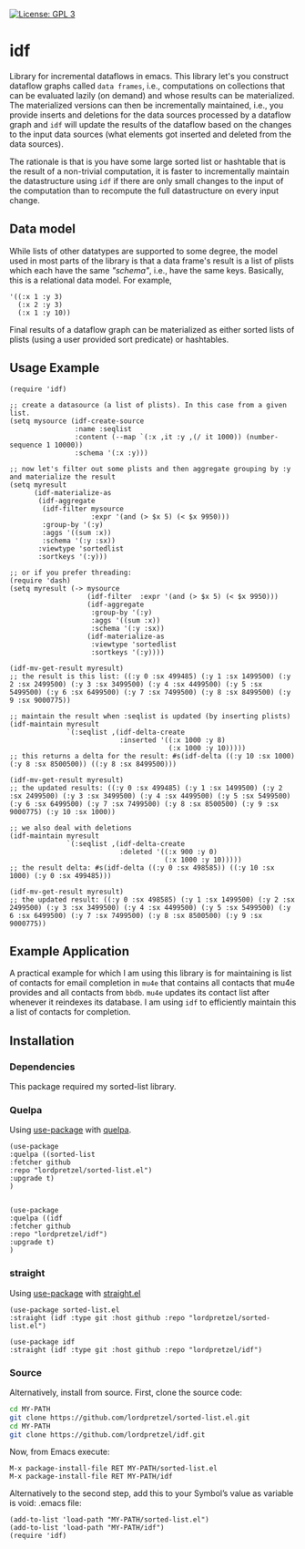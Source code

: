 [![License: GPL 3](https://img.shields.io/badge/license-GPL_3-green.svg)](http://www.gnu.org/licenses/gpl-3.0.txt)
<!-- [![GitHub release](https://img.shields.io/github/release/lordpretzel/idf.svg?maxAge=86400)](https://github.com/lordpretzel/idf/releases) -->
<!-- [![MELPA Stable](http://stable.melpa.org/packages/idf-badge.svg)](http://stable.melpa.org/#/idf) -->
<!-- [![MELPA](http://melpa.org/packages/idf-badge.svg)](http://melpa.org/#/idf) -->
<!-- [![Build Status](https://secure.travis-ci.org/lordpretzel/idf.png)](http://travis-ci.org/lordpretzel/idf) -->


# idf

Library for incremental dataflows in emacs. This library let's you construct dataflow graphs called `data frames`, i.e., computations on collections that can be evaluated lazily (on demand) and whose results can be materialized. The materialized versions can then be incrementally maintained, i.e., you provide inserts and deletions for the data sources processed by a dataflow graph and `idf` will update the results of the dataflow based on the changes to the input data sources (what elements got inserted and deleted from the data sources).

The rationale is that is you have some large sorted list or hashtable that is the result of a non-trivial computation, it is faster to incrementally maintain the datastructure using `idf` if there are only small changes to the input of the computation than to recompute the full datastructure on every input change.

## Data model

While lists of other datatypes are supported to some degree, the model used in most parts of the library is that a data frame's result is a list of plists which each have the same *"schema"*, i.e., have the same keys. Basically, this is a relational data model. For example,

```elisp
'((:x 1 :y 3)
  (:x 2 :y 3)
  (:x 1 :y 10))
```

Final results of a dataflow graph can be materialized as either sorted lists of plists (using a user provided sort predicate) or hashtables.

## Usage Example

~~~elisp
(require 'idf)

;; create a datasource (a list of plists). In this case from a given list.
(setq mysource (idf-create-source
                :name :seqlist
                :content (--map `(:x ,it :y ,(/ it 1000)) (number-sequence 1 10000))
                :schema '(:x :y)))

;; now let's filter out some plists and then aggregate grouping by :y and materialize the result
(setq myresult
      (idf-materialize-as
       (idf-aggregate
        (idf-filter mysource
                    :expr '(and (> $x 5) (< $x 9950)))
        :group-by '(:y)
        :aggs '((sum :x))
        :schema '(:y :sx))
       :viewtype 'sortedlist
       :sortkeys '(:y)))

;; or if you prefer threading:
(require 'dash)
(setq myresult (-> mysource
                   (idf-filter  :expr '(and (> $x 5) (< $x 9950)))
                   (idf-aggregate
                    :group-by '(:y)
                    :aggs '((sum :x))
                    :schema '(:y :sx))
                   (idf-materialize-as
                    :viewtype 'sortedlist
                    :sortkeys '(:y))))

(idf-mv-get-result myresult)
;; the result is this list: ((:y 0 :sx 499485) (:y 1 :sx 1499500) (:y 2 :sx 2499500) (:y 3 :sx 3499500) (:y 4 :sx 4499500) (:y 5 :sx 5499500) (:y 6 :sx 6499500) (:y 7 :sx 7499500) (:y 8 :sx 8499500) (:y 9 :sx 9000775))

;; maintain the result when :seqlist is updated (by inserting plists)
(idf-maintain myresult
              `(:seqlist ,(idf-delta-create
                           :inserted '((:x 1000 :y 8)
                                       (:x 1000 :y 10)))))
;; this returns a delta for the result: #s(idf-delta ((:y 10 :sx 1000) (:y 8 :sx 8500500)) ((:y 8 :sx 8499500)))

(idf-mv-get-result myresult)
;; the updated results: ((:y 0 :sx 499485) (:y 1 :sx 1499500) (:y 2 :sx 2499500) (:y 3 :sx 3499500) (:y 4 :sx 4499500) (:y 5 :sx 5499500) (:y 6 :sx 6499500) (:y 7 :sx 7499500) (:y 8 :sx 8500500) (:y 9 :sx 9000775) (:y 10 :sx 1000))

;; we also deal with deletions
(idf-maintain myresult
              `(:seqlist ,(idf-delta-create
                           :deleted '((:x 900 :y 0)
                                      (:x 1000 :y 10)))))
;; the result delta: #s(idf-delta ((:y 0 :sx 498585)) ((:y 10 :sx 1000) (:y 0 :sx 499485)))

(idf-mv-get-result myresult)
;; the updated result: ((:y 0 :sx 498585) (:y 1 :sx 1499500) (:y 2 :sx 2499500) (:y 3 :sx 3499500) (:y 4 :sx 4499500) (:y 5 :sx 5499500) (:y 6 :sx 6499500) (:y 7 :sx 7499500) (:y 8 :sx 8500500) (:y 9 :sx 9000775))
~~~

## Example Application

A practical example for which I am using this library is for maintaining is list of contacts for email completion in `mu4e` that contains all contacts that mu4e provides and all contacts from `bbdb`. `mu4e` updates its contact list after whenever it reindexes its database. I am using `idf` to efficiently maintain this a list of contacts for completion.

## Installation

<!-- ### MELPA -->

<!-- Symbol’s value as variable is void: $1 is available from MELPA (both -->
<!-- [stable](http://stable.melpa.org/#/idf) and -->
<!-- [unstable](http://melpa.org/#/idf)).  Assuming your -->
<!-- ((melpa . https://melpa.org/packages/) (gnu . http://elpa.gnu.org/packages/) (org . http://orgmode.org/elpa/)) lists MELPA, just type -->

<!-- ~~~sh -->
<!-- M-x package-install RET idf RET -->
<!-- ~~~ -->

<!-- to install it. -->

### Dependencies

This package required my sorted-list library.

### Quelpa

Using [use-package](https://github.com/jwiegley/use-package) with [quelpa](https://github.com/quelpa/quelpa).

~~~elisp
(use-package
:quelpa ((sorted-list
:fetcher github
:repo "lordpretzel/sorted-list.el")
:upgrade t)
)


(use-package
:quelpa ((idf
:fetcher github
:repo "lordpretzel/idf")
:upgrade t)
)
~~~

### straight

Using [use-package](https://github.com/jwiegley/use-package) with [straight.el](https://github.com/raxod502/straight.el)

~~~elisp
(use-package sorted-list.el
:straight (idf :type git :host github :repo "lordpretzel/sorted-list.el")

(use-package idf
:straight (idf :type git :host github :repo "lordpretzel/idf")
~~~

### Source

Alternatively, install from source. First, clone the source code:

~~~sh
cd MY-PATH
git clone https://github.com/lordpretzel/sorted-list.el.git
cd MY-PATH
git clone https://github.com/lordpretzel/idf.git
~~~

Now, from Emacs execute:

~~~
M-x package-install-file RET MY-PATH/sorted-list.el
M-x package-install-file RET MY-PATH/idf
~~~

Alternatively to the second step, add this to your Symbol’s value as variable is void: \.emacs file:

~~~elisp
(add-to-list 'load-path "MY-PATH/sorted-list.el")
(add-to-list 'load-path "MY-PATH/idf")
(require 'idf)
~~~
